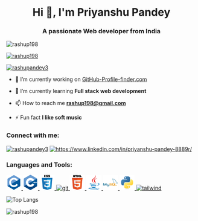 <h1 align="center">Hi 👋, I'm Priyanshu Pandey</h1>
<h3 align="center">A passionate Web developer from India</h3>

<p align="left"> <img src="https://komarev.com/ghpvc/?username=rashup198&label=Profile%20views&color=0e75b6&style=flat" alt="rashup198" /> </p>

<p align="left"> <a href="https://github.com/ryo-ma/github-profile-trophy"><img src="https://github-profile-trophy.vercel.app/?username=rashup198" alt="rashup198" /></a> </p>

<p align="left"> <a href="https://twitter.com/rashupandey3" target="blank"><img src="https://img.shields.io/twitter/follow/rashupandey3?logo=twitter&style=for-the-badge" alt="rashupandey3" /></a> </p>

- 🔭 I’m currently working on [GitHub-Profile-finder.com](https://github-profile-finder12.netlify.app/)

- 🌱 I’m currently learning **Full stack web development**

- 📫 How to reach me **rashup198@gmail.com**

- ⚡ Fun fact **I like soft music**

<h3 align="left">Connect with me:</h3>
<p align="left">
<a href="https://twitter.com/rashupandey3" target="blank"><img align="center" src="https://raw.githubusercontent.com/rahuldkjain/github-profile-readme-generator/master/src/images/icons/Social/twitter.svg" alt="rashupandey3" height="30" width="40" /></a>
<a href="https://linkedin.com/in/https://www.linkedin.com/in/priyanshu-pandey-8889r/" target="blank"><img align="center" src="https://raw.githubusercontent.com/rahuldkjain/github-profile-readme-generator/master/src/images/icons/Social/linked-in-alt.svg" alt="https://www.linkedin.com/in/priyanshu-pandey-8889r/" height="30" width="40" /></a>
</p>

<h3 align="left">Languages and Tools:</h3>
 <a href="https://www.cprogramming.com/" target="_blank" rel="noreferrer"> <img src="https://raw.githubusercontent.com/devicons/devicon/master/icons/c/c-original.svg" alt="c" width="40" height="40"/> </a> <a href="https://www.w3schools.com/cpp/" target="_blank" rel="noreferrer"> <img src="https://raw.githubusercontent.com/devicons/devicon/master/icons/cplusplus/cplusplus-original.svg" alt="cplusplus" width="40" height="40"/> </a> <a href="https://www.w3schools.com/css/" target="_blank" rel="noreferrer"> <img src="https://raw.githubusercontent.com/devicons/devicon/master/icons/css3/css3-original-wordmark.svg" alt="css3" width="40" height="40"/> </a> <a href="https://git-scm.com/" target="_blank" rel="noreferrer"> <img src="https://www.vectorlogo.zone/logos/git-scm/git-scm-icon.svg" alt="git" width="40" height="40"/> </a> <a href="https://www.w3.org/html/" target="_blank" rel="noreferrer"> <img src="https://raw.githubusercontent.com/devicons/devicon/master/icons/html5/html5-original-wordmark.svg" alt="html5" width="40" height="40"/> </a> <a href="https://www.java.com" target="_blank" rel="noreferrer"> <img src="https://raw.githubusercontent.com/devicons/devicon/master/icons/java/java-original.svg" alt="java" width="40" height="40"/> </a> <a href="https://www.mysql.com/" target="_blank" rel="noreferrer"> <img src="https://raw.githubusercontent.com/devicons/devicon/master/icons/mysql/mysql-original-wordmark.svg" alt="mysql" width="40" height="40"/> </a> <a href="https://www.python.org" target="_blank" rel="noreferrer"> <img src="https://raw.githubusercontent.com/devicons/devicon/master/icons/python/python-original.svg" alt="python" width="40" height="40"/> </a> <a href="https://redux.js.org" target="_blank" rel="noreferrer">
  <a href="https://tailwindcss.com/" target="_blank" rel="noreferrer"> <img src="https://www.vectorlogo.zone/logos/tailwindcss/tailwindcss-icon.svg" alt="tailwind" width="40" height="40"/> </a> </p>
  
![Top Langs](https://github-readme-stats.vercel.app/api/top-langs/?username=rashup198&layout=compact)

<p><img align="center" src="https://github-readme-streak-stats.herokuapp.com/?user=rashup198&" alt="rashup198" /></p>

